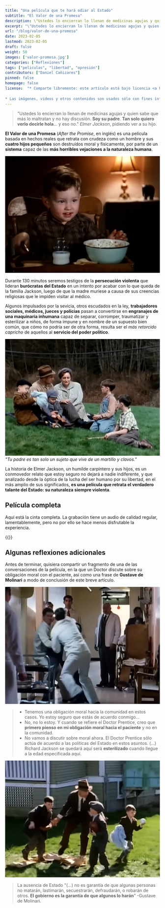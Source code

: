 ```yaml
---
title: "Una película que te hará odiar al Estado"
subtitle: "El Valor de una Promesa"
description: \"Ustedes lo encierran lo llenan de medicinas agujas y quien sabe que más lo maltratan y no hay discusión. Soy su padre. Tan solo quiero verlo decirle hola... y eso no.\" Elmer Jackson, pidiendo ver a su hijo.
excerpt: "\"Ustedes lo encierran lo llenan de medicinas agujas y quien sabe que más lo maltratan y no hay discusión. **Soy su padre**. **Tan solo quiero verlo decirle hola**... y eso no.\" *Elmer Jackson*, pidiendo ver a su hijo."
url: "/blog/valor-de-una-promesa"
date: 2023-02-05
lastmod: 2023-02-05
draft: false
weight: 50
images: ['valor-promesa.jpg']
categories: ["Reflexiones"]
tags: ["peliculas", "libertad", "opresión"]
contributors: ["Daniel Cañizares"]
pinned: false
homepage: false
license:  "* Comparte libremente: este artículo está bajo licencia <a href=\"http://creativecommons.org/licenses/by/4.0/\" target=\"_blank\">CCBY</a>.

* Las imágenes, videos y otros contenidos son usados sólo con fines informativos/educativos y son propiedad de sus respectivos dueños."
---
```


> "Ustedes lo encierran lo llenan de medicinas agujas y quien sabe que más lo maltratan y no hay discusión. **Soy su padre**. **Tan solo quiero verlo decirle hola**... y eso no." *Elmer Jackson*, pidiendo ver a su hijo.

**El Valor de una Promesa** (*After the Promise*, en inglés) es una película basada en hechos reales que retrata con crudeza como un hombre y sus **cuatro hijos pequeños** son destruídos moral y físicamente, por parte de un **sistema** capaz de las **más horribles vejaciones a la naturaleza humana**.

![](nino.jpg)

Durante 130 minutos seremos testigos de la **persecución violenta** que lideran **burócratas del Estado** en un intento por acabar con lo que queda de la familia Jackson, luego de que la madre muriese a causa de sus creencias religiosas que le impiden visitar al médico.

Algunos impulsados por la sevicia, otros escudados en la ley, **trabajadores sociales, médicos, jueces y polícias** pasan a convertirse en **engranajes de una maquinaria inhumana** capaz de separar, corromper, traumatizar y esterilizar a niños, de forma impune y en nombre de un supuesto bien común, que cómo no podría ser de otra forma, resulta ser el *más retorcido capricho* de aquellos al **servicio del poder político**.

![](familia.jpg) *"Tu padre es tan solo un sujeto que vive de un martillo y clavos."*

La historia de Elmer Jackson, un humilde carpintero y sus hijos, es un conmovedor relato que estoy seguro no dejará a nadie indiferente, y que analizado desde la óptica de la lucha del ser humano por su libertad, en el más amplio de sus significados, **es una película que retrata el verdadero talante del Estado: su naturaleza siempre violenta**.

## Película completa

Aquí está la cinta completa. La grabación tiene un audio de calidad regular, lamentablemente, pero no por ello se hace menos disfrutable la experiencia.

{{<youtube izI1AkU8xXI >}}

## Algunas reflexiones adicionales

Antes de terminar, quisiera compartir un fragmento de una de las conversaciones de la película, en la que un Doctor discute sobre su obligación moral con el paciente, así como una frase de **Gustave de Molinari** a modo de conclusión de este breve artículo.

![](medicos.jpg)

> - Tenemos una obligación moral hacia la comunidad en estos casos. Yo estoy seguro que estás de acuerdo conmigo...
> - No, no lo estoy. Y cuando se refiere el Doctor Prentice, creo que **primero pienso en mi obligación moral hacia el paciente** y no en la comunidad.
> - No vamos a discutir sobre moral ahora. El Doctor Prentice sólo actúa de acuerdo a las políticas del Estado en estos asuntos. (...)  Richard Jackson se quedará aquí será **esterilizado** cuando llegue a la edad especificada aquí.

![](escapando.jpg)

> La ausencia de Estado "(...) no es garantia de que algunas personas no matarán, lastimarán, secuestrarán, defraudarán, o robarán de otros. **El gobierno es la garantía de que algunos lo harán**" -Gustave de Molinari.



